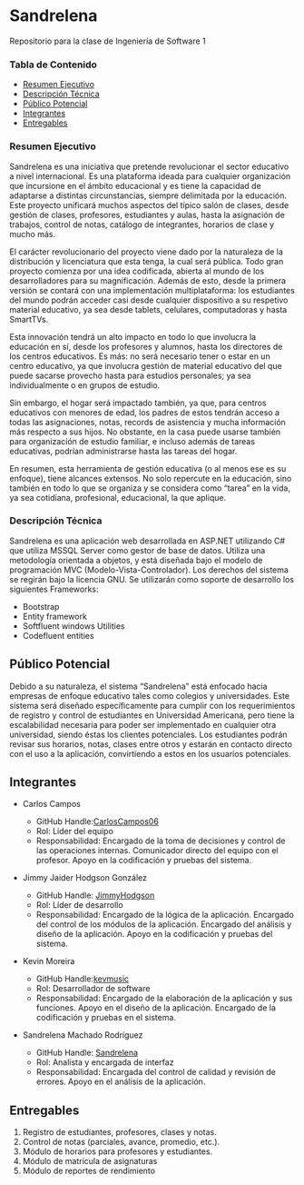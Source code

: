 # Sandrelena
Repositorio para la clase de Ingeniería de Software 1

### Tabla de Contenido

* [Resumen Ejecutivo](#resumen)
* [Descripción Técnica](#descripcion)
* [Público Potencial](#publico)
* [Integrantes](#integrantes)
* [Entregables](#entregables)

### <a name="resumen"></a>Resumen Ejecutivo

Sandrelena es una iniciativa que pretende revolucionar el sector educativo a nivel internacional. Es una plataforma ideada para cualquier organización que incursione en el ámbito educacional y es tiene la capacidad de adaptarse a distintas circunstancias, siempre delimitada por la educación. Este proyecto unificará muchos aspectos del típico salón de clases, desde gestión de clases, profesores, estudiantes y aulas, hasta la asignación de trabajos, control de notas, catálogo de integrantes, horarios de clase y mucho más.

El carácter revolucionario del proyecto viene dado por la naturaleza de la distribución y licenciatura que esta tenga, la cual será pública. Todo gran proyecto comienza por una idea codificada, abierta al mundo de los desarrolladores para su magnificación. Además de esto, desde la primera versión se contará con una implementación multiplataforma: los estudiantes del mundo podrán acceder casi desde cualquier dispositivo a su respetivo material educativo, ya sea desde tablets, celulares, computadoras y hasta SmartTVs.

Esta innovación tendrá un alto impacto en todo lo que involucra la educación en sí, desde los profesores y alumnos, hasta los directores de los centros educativos. Es más: no será necesario tener o estar en un centro educativo, ya que involucra gestión de material educativo del que puede sacarse provecho hasta para estudios personales; ya sea individualmente o en grupos de estudio.

Sin embargo, el hogar será impactado también, ya que, para centros educativos con menores de edad, los padres de estos tendrán acceso a todas las asignaciones, notas, records de asistencia y mucha información más respecto a sus hijos. No obstante, en la casa puede usarse también para organización de estudio familiar, e incluso además de tareas educativas, podrían administrarse hasta las tareas del hogar.  

En resumen, esta herramienta de gestión educativa (o al menos ese es su enfoque), tiene alcances extensos. No solo repercute en la educación, sino también en todo lo que se organiza y se considera como “tarea” en la vida, ya sea cotidiana, profesional, educacional, la que aplique.

### <a name="descripcion"></a>Descripción Técnica

Sandrelena es una aplicación web desarrollada en ASP.NET utilizando C# que utiliza MSSQL Server como gestor de base de datos. Utiliza una metodología orientada a objetos, y está diseñada bajo el modelo de programación MVC (Modelo-Vista-Controlador). Los derechos del sistema se regirán bajo la licencia GNU. Se utilizarán como soporte de desarrollo los siguientes Frameworks:
* Bootstrap
* Entity framework
* Softfluent windows Utilities
* Codefluent entities


## <a name="publico"></a>Público Potencial

Debido a su naturaleza, el sistema “Sandrelena” está enfocado hacia empresas de enfoque educativo tales como colegios y universidades. Este sistema será diseñado específicamente para cumplir con los requerimientos de registro y control de estudiantes en Universidad Americana, pero tiene la escalabilidad necesaria para poder ser implementado en cualquier otra universidad, siendo éstas los clientes potenciales. Los estudiantes podrán revisar sus horarios, notas, clases entre otros y estarán en contacto directo con el uso a la aplicación, convirtiendo a estos en los usuarios potenciales.

## Integrantes

* Carlos Campos
  * GitHub Handle:[CarlosCampos06](https://github.com/CarlosCampos06)
  * Rol: Líder del equipo
  * Responsabilidad: Encargado de la toma de decisiones y control de las operaciones internas. Comunicador directo del equipo con el profesor. Apoyo en la codificación y pruebas del sistema.
  
* Jimmy Jaider Hodgson González
  * GitHub Handle: [JimmyHodgson](https://github.com/JimmyHodgson)
  * Rol: Líder de desarrollo
  * Responsabilidad: Encargado de la lógica de la aplicación. Encargado del control de los módulos de la aplicación. Encargado del análisis y diseño de la aplicación. Apoyo en la codificación y pruebas del sistema.

* Kevin Moreira
  * GitHub Handle:[kevmusic](https://github.com/kevmusic)
  * Rol: Desarrollador de software
  * Responsabilidad: Encargado de la elaboración de la aplicación y sus funciones. Apoyo en el diseño de la aplicación. Encargado de la codificación y pruebas en el sistema.
  
* Sandrelena Machado Rodríguez
  * GitHub Handle: [Sandrelena](https://github.com/Sandrelena)
  * Rol: Analista y encargada de interfaz
  * Responsabilidad: Encargada del control de calidad y revisión de errores. Apoyo en el análisis de la aplicación.


## Entregables

1. Registro de estudiantes, profesores, clases y notas.
2. Control de notas (parciales, avance, promedio, etc.).
3. Módulo de horarios para profesores y estudiantes.
4. Módulo de matrícula de asignaturas
5. Módulo de reportes de rendimiento